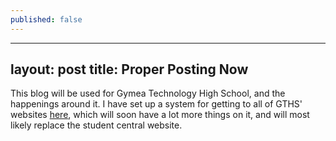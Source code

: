 ```yaml
---
published: false
---
```


---
layout: post
title: Proper Posting Now
---
This blog will be used for Gymea Technology High School, and the happenings around it. I have set up a system for getting to all of GTHS' websites [here](http://willyb321.github.io/gths_redirect), which will soon have a lot more things on it, and will most likely replace the student central website.